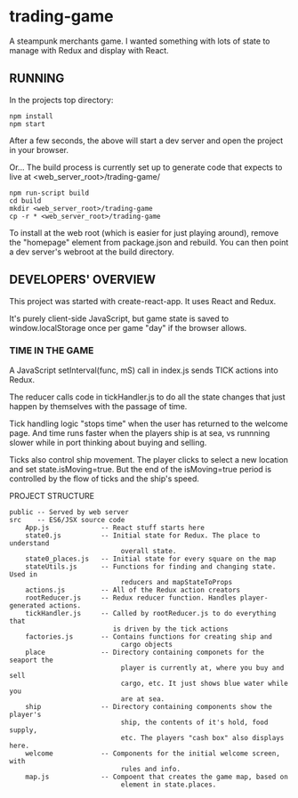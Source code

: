trading-game
============
A steampunk merchants game. I wanted something with lots of state to manage with Redux and display with React.

RUNNING
-------

In the projects top directory:

```
npm install
npm start
```
After a few seconds, the above will start a dev server and open the project in your browser.

Or... The build process is currently set up to generate code that expects to live at <web_server_root>/trading-game/

```
npm run-script build
cd build
mkdir <web_server_root>/trading-game
cp -r * <web_server_root>/trading-game
```

To install at the web root (which is easier for just playing around), remove
the "homepage" element from package.json and rebuild. You can then point a dev server's webroot at the build directory.

DEVELOPERS' OVERVIEW
--------------------

This project was started with create-react-app. It uses React and Redux.

It's purely client-side JavaScript, but game state is saved to window.localStorage once per game "day" if the browser allows.

### TIME IN THE GAME

A JavaScript setInterval(func, mS) call in index.js sends TICK actions into Redux.

The reducer calls code in tickHandler.js to do all the state changes that just happen by themselves
with the passage of time.

Tick handling logic "stops time" when the user has returned to the welcome page. 
And time runs faster when the players ship is at sea, vs runnning slower while in port
thinking about buying and selling.

Ticks also control ship movement. The player clicks to select a new location and set state.isMoving=true.
But the end of the isMoving=true period is controlled by the flow of ticks and the ship's speed.

PROJECT STRUCTURE
```
public -- Served by web server
src    -- ES6/JSX source code
    App.js             -- React stuff starts here
    state0.js          -- Initial state for Redux. The place to understand
                            overall state.
    state0_places.js   -- Initial state for every square on the map
    stateUtils.js      -- Functions for finding and changing state. Used in
                            reducers and mapStateToProps
    actions.js         -- All of the Redux action creators
    rootReducer.js     -- Redux reducer function. Handles player-generated actions.
    tickHandler.js     -- Called by rootReducer.js to do everything that
                          is driven by the tick actions
    factories.js       -- Contains functions for creating ship and 
                            cargo objects
    place              -- Directory containing componets for the seaport the
                            player is currently at, where you buy and sell
                            cargo, etc. It just shows blue water while you
                            are at sea.
    ship               -- Directory containing components show the player's
                            ship, the contents of it's hold, food supply,
                            etc. The players "cash box" also displays here.
    welcome            -- Components for the initial welcome screen, with 
                            rules and info. 
    map.js             -- Compoent that creates the game map, based on
                            element in state.places.
```

    